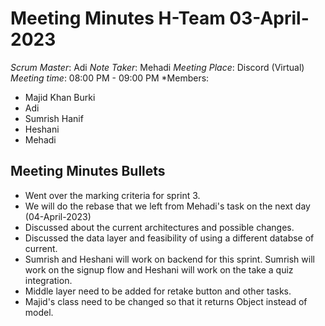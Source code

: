 # Meeting Minutes H-Team 03-April-2023

*Scrum Master*: Adi
*Note Taker*: Mehadi
*Meeting Place*: Discord (Virtual)
*Meeting time*: 08:00 PM - 09:00 PM
*Members:
- Majid Khan Burki
- Adi
- Sumrish Hanif
- Heshani
- Mehadi

## Meeting Minutes Bullets

- Went over the marking criteria for sprint 3.
- We will do the rebase that we left from Mehadi's task on the next day (04-April-2023)
- Discussed about the current architectures and possible changes.
- Discussed the data layer and feasibility of using a different databse of current.
- Sumrish and Heshani will work on backend for this sprint. Sumrish will work on the signup flow and Heshani will work on the take a quiz integration.
- Middle layer need to be added for retake button and other tasks.
- Majid's class need to be changed so that it returns Object instead of model.